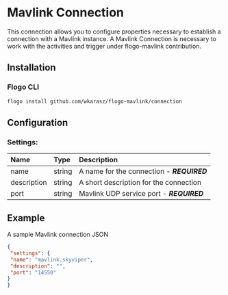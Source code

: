 <!--
title: Mavlink Connection
weight: 4622
-->
# Mavlink Connection
This connection allows you to configure properties necessary to establish a connection with a Mavlink instance. A Mavlink Connection is necessary to work with the activities and trigger under flogo-mavlink contribution.

## Installation

### Flogo CLI
```bash
flogo install github.com/wkarasz/flogo-mavlink/connection
```

## Configuration

### Settings:
| Name             | Type       | Description
| :---             | :---       | :---    
| name             | string     | A name for the connection  - ***REQUIRED***
| description      | string     | A short description for the connection
| port		   | string     | Mavlink UDP service port - ***REQUIRED***


## Example
A sample Mavlink connection JSON

```json
{
 "settings": {
 "name": "mavlink.skyviper",
 "description": "",
 "port": "14550"
}
}
```
